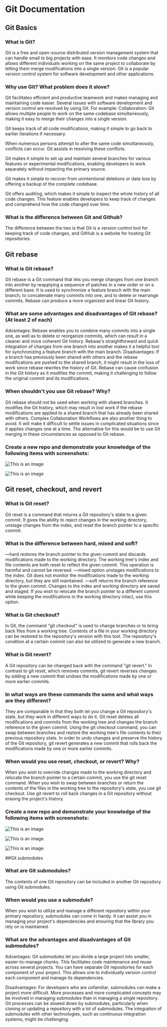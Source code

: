 # Git Documentation

## Git Basics

### What is Git?
Git is a free and open-source distributed version management system that can handle small to big projects with ease. It monitors code changes and allows different individuals working on the same project to collaborate by letting them merge modifications into a single version. Git is a popular version control system for software development and other applications.

### Why use Git? What problem does it slove?
Git facilitates efficient and productive teamwork and makes managing and maintaining code easier. Several issues with software development and version control are resolved by using Git. For example:
Collaboration: Git allows multiple people to work on the same codebase simultaneously, making it easy to merge their changes into a single version.

Git keeps track of all code modifications, making it simple to go back to earlier iterations if necessary.

When numerous persons attempt to alter the same code simultaneously, conflicts can occur. Git assists in resolving these conflicts.

Git makes it simple to set up and maintain several branches for various features or experimental modifications, enabling developers to work separately without impacting the primary source.

Git makes it simple to recover from unintentional deletions or data loss by offering a backup of the complete codebase.

Git offers auditing, which makes it simple to inspect the whole history of all code changes. This feature enables developers to keep track of changes and comprehend how the code changed over time.

### What is the difference between Git and Github?
The difference between the two is that Git is a version control tool for keeping track of code changes, and GitHub is a website for hosting Git repositories.

## Git rebase

### What is Git rebase?
Git rebase is a Git command that lets you merge changes from one branch into another by reapplying a sequence of patches in a new order or on a different base. It is used to synchronize a feature branch with the main branch, to concatenate many commits into one, and to delete or rearrange commits. Rebase can produce a more organized and linear Git history.

### What are some advantages and disadvantages of Git rebase? (At least 2 of each)
Advantages:
Rebase enables you to combine many commits into a single one, as well as to delete or reorganize commits, which can result in a cleaner and more coherent Git history.
Rebase's straightforward and quick integration of changes from one branch into another makes it a helpful tool for synchronizing a feature branch with the main branch.
Disadvantages:
If a branch has previously been shared with others and the rebase modifications are pushed to the shared branch, it might result in the loss of work since rebase rewrites the history of Git.
Rebase can cause confusion in the Git history as it modifies the commit, making it challenging to follow the original commit and its modifications.

### When shouldn't you use Git rebase? Why?
Git rebase should not be used when working with shared branches. It modifies the Git history, which may result in lost work if the rebase modifications are applied to a shared branch that has already been shared with others. Complex Collaboration Workflows are also another thing to avoid. It will make it difficult to settle issues in complicated situations since it applies changes one at a time. The alternative for this would be to use Git merging  in these circumstances as opposed to Git rebase.

### Create a new repo and demonstrate your knowledge of the following items with screenshots:


![This is an image](<img width="908" alt="Screenshot 2023-02-07 at 12 03 11 PM" src="https://postimg.cc/nXHq6K7W">
)

![This is an image](<img width="1267" alt="Screenshot 2023-02-07 at 12 07 13 PM" src="https://postimg.cc/QBz59RPL">
)


## Git reset, checkout, and revert

### What is Git reset?
Git reset is a command that returns a Git repository's state to a given commit. It gives  the ability to reject changes in the working directory, unstage changes from the index, and reset the branch pointer to a specific commit.

### What is the difference between hard, mixed and soft?
—hard restores the branch pointer to the given commit and discards modifications made to the working directory. The working tree's index and file contents are both reset to reflect the given commit. This operation is harmful and cannot be reversed.
—mixed option unstages modifications to the index. Git does not monitor the modifications made to the working directory, but they are still maintained.
—soft returns the branch reference to the given commit. Changes to the index and working directory are saved and staged. If  you wish to relocate the branch pointer to a different commit while keeping the modifications in the working directory intact, use this option.

### What is Git checkout?
In Git, the command "git checkout" is used to change branches or to bring back files from a working tree. Contents of a file in your working directory can be restored to the repository's version with this tool. The repository's condition at a certain commit can also be utilized to generate a new branch.

### What is Git revert?
A Git repository can be changed back with the command "git revert." In contrast to git reset, which removes commits, git revert reverses changes by adding a new commit that undoes the modifications made by one or more earlier commits.

### In what ways are these commands the same and what ways are they different?
They are comparable in that they both let you change a Git repository's state, but they work in different ways to do it.
Git reset deletes all modifications and commits from the working tree and changes the branch reference to the given commit.
Using the git checkout command, you can swap between branches and restore the working tree's file contents to their previous repository state.
In order to undo changes and preserve the history of the Git repository, git revert generates a new commit that rolls back the modifications made by one or more earlier commits.

### When would you use reset, checkout, or revert? Why?
When you wish to override changes made to the working directory and relocate the branch pointer to a certain commit, you use the git reset command.
When you wish to swap between branches or return the contents of the files in the working tree to the repository's state, you use git checkout.
Use git revert to roll back changes in a Git repository without erasing the project's history.

### Create a new repo and demonstrate your knowledge of the following items with screenshots:


![This is an image](<img width="1412" alt="Screenshot 2023-02-07 at 12 11 41 PM" src="https://postimg.cc/VrbtjKQJ">
)

![This is an image](<img width="974" alt="Screenshot 2023-02-07 at 12 16 22 PM" src="https://postimg.cc/RWXw93LZ">
)

![This is an image](<img width="1147" alt="Screenshot 2023-02-07 at 12 18 47 PM" src="https://postimg.cc/p9rzd2sY">
)

 ##Git submodules

### What are Git submodules?
The contents of one Git repository can be included in another Git repository using Git submodules.

### When would you use a submodule?
When you wish to utilize and manage a different repository within your primary repository, submodules can come in handy. It can assist you in managing your project's dependencies and ensuring that the library you rely on is maintained. 

### What are the advantages and disadvantages of Git submodules?
Advantages: 
Git submodules let you divide a large project into smaller, easier-to-manage chunks. This facilitates code maintenance and reuse across several projects.
You can have separate Git repositories for each component of your project. This allows one to individually version control each component and manage its dependencies.

Disadvantages: 
For developers who are unfamiliar, submodules can make a project more difficult. More processes and more complicated concepts may be involved in managing submodules than in managing a single repository.
Git processes can be slowed down by submodules, particularly when cloning or updating a repository with a lot of submodules.
The integration of submodules with other technologies, such as continuous integration systems, might be challenging.

